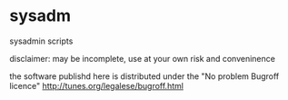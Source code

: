 sysadm
======

sysadmin scripts 

disclaimer: may be incomplete, use at your own risk and conveninence

the software publishd here is distributed under the "No problem Bugroff licence"
http://tunes.org/legalese/bugroff.html

